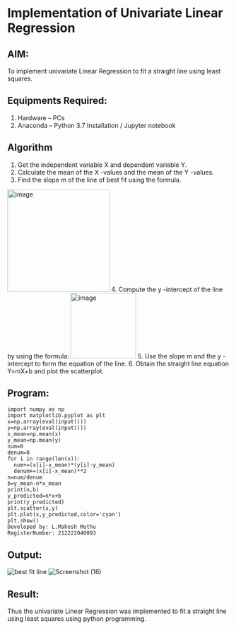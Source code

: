 # Implementation of Univariate Linear Regression
## AIM:
To implement univariate Linear Regression to fit a straight line using least squares.

## Equipments Required:
1. Hardware – PCs
2. Anaconda – Python 3.7 Installation / Jupyter notebook

## Algorithm
1. Get the independent variable X and dependent variable Y.
2. Calculate the mean of the X -values and the mean of the Y -values.
3. Find the slope m of the line of best fit using the formula. 
<img width="231" alt="image" src="https://user-images.githubusercontent.com/93026020/192078527-b3b5ee3e-992f-46c4-865b-3b7ce4ac54ad.png">
4. Compute the y -intercept of the line by using the formula:
<img width="148" alt="image" src="https://user-images.githubusercontent.com/93026020/192078545-79d70b90-7e9d-4b85-9f8b-9d7548a4c5a4.png">
5. Use the slope m and the y -intercept to form the equation of the line.
6. Obtain the straight line equation Y=mX+b and plot the scatterplot.

## Program:
```
import numpy as np
import matplotlib.pyplot as plt
x=np.array(eval(input()))
y=np.array(eval(input()))
x_mean=np.mean(x)
y_mean=np.mean(y)
num=0
denum=0
for i in range(len(x)):
  num+=(x[i]-x_mean)*(y[i]-y_mean)
  denum+=(x[i]-x_mean)**2
n=num/denum
b=y_mean-n*x_mean
print(n,b)
y_predicted=n*x+b
print(y_predicted)
plt.scatter(x,y)
plt.plot(x,y_predicted,color='cyan')
plt.show()
Developed by: L.Mahesh Muthu
RegisterNumber: 212222040093

```

## Output:
![best fit line](sam.png)
![Screenshot (16)](https://github.com/MaheshMuthuL/Find-the-best-fit-line-using-Least-Squares-Method/assets/135570619/69f8f895-d5b5-4092-86d5-7795b6ad6bb3)



## Result:
Thus the univariate Linear Regression was implemented to fit a straight line using least squares using python programming.
